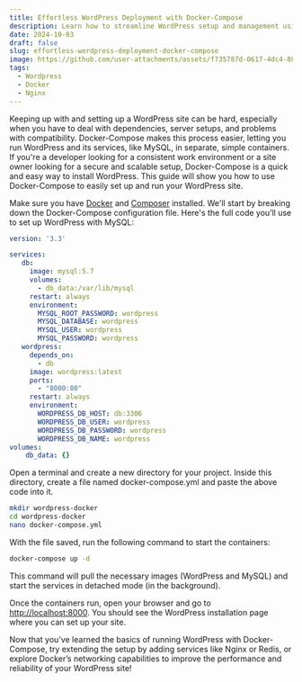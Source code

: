 ```yaml
---
title: Effortless WordPress Deployment with Docker-Compose
description: Learn how to streamline WordPress setup and management using Docker-Compose for a fast, scalable, and containerized environment.
date: 2024-10-03
draft: false
slug: effortless-wordpress-deployment-docker-compose
image: https://github.com/user-attachments/assets/f735787d-0617-4dc4-885e-86929986c7f2
tags:
  - Wordpress
  - Docker
  - Nginx
---
```


Keeping up with and setting up a WordPress site can be hard, especially when you have to deal with dependencies, server setups, and problems with compatibility. Docker-Compose makes this process easier, letting you run WordPress and its services, like MySQL, in separate, simple containers. If you're a developer looking for a consistent work environment or a site owner looking for a secure and scalable setup, Docker-Compose is a quick and easy way to install WordPress. This guide will show you how to use Docker-Compose to easily set up and run your WordPress site.

Make sure you have [Docker](https://docker.com/) and [Composer](https://getcomposer.org/download/) installed. We'll start by breaking down the Docker-Compose configuration file. Here's the full code you’ll use to set up WordPress with MySQL:

```yaml
version: '3.3'

services:
   db:
     image: mysql:5.7
     volumes:
       - db_data:/var/lib/mysql
     restart: always
     environment:
       MYSQL_ROOT_PASSWORD: wordpress
       MYSQL_DATABASE: wordpress
       MYSQL_USER: wordpress
       MYSQL_PASSWORD: wordpress
   wordpress:
     depends_on:
       - db
     image: wordpress:latest
     ports:
       - "8000:80"
     restart: always
     environment:
       WORDPRESS_DB_HOST: db:3306
       WORDPRESS_DB_USER: wordpress
       WORDPRESS_DB_PASSWORD: wordpress
       WORDPRESS_DB_NAME: wordpress
volumes:
    db_data: {}
```

Open a terminal and create a new directory for your project. Inside this directory, create a file named docker-compose.yml and paste the above code into it. 
```bash
mkdir wordpress-docker
cd wordpress-docker
nano docker-compose.yml
```

With the file saved, run the following command to start the containers:
```bash
docker-compose up -d
```
This command will pull the necessary images (WordPress and MySQL) and start the services in detached mode (in the background).

Once the containers run, open your browser and go to [http://localhost:8000](http://localhost:8000). You should see the WordPress installation page where you can set up your site.

Now that you’ve learned the basics of running WordPress with Docker-Compose, try extending the setup by adding services like Nginx or Redis, or explore Docker’s networking capabilities to improve the performance and reliability of your WordPress site!
